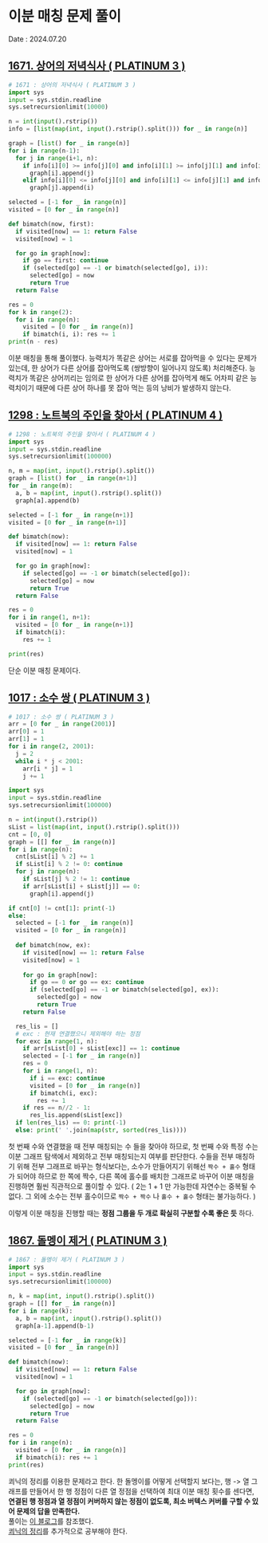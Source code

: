 # 이분 매칭 문제 풀이
Date : 2024.07.20

## [1671. 상어의 저녁식사 ( PLATINUM 3 )](https://www.acmicpc.net/problem/1671)
```py
# 1671 : 상어의 저녁식사 ( PLATINUM 3 )
import sys
input = sys.stdin.readline
sys.setrecursionlimit(10000)

n = int(input().rstrip())
info = [list(map(int, input().rstrip().split())) for _ in range(n)]

graph = [list() for _ in range(n)]
for i in range(n-1):
  for j in range(i+1, n):
    if info[i][0] >= info[j][0] and info[i][1] >= info[j][1] and info[i][2] >= info[j][2]:
      graph[i].append(j)
    elif info[i][0] <= info[j][0] and info[i][1] <= info[j][1] and info[i][2] <= info[j][2]:
      graph[j].append(i)

selected = [-1 for _ in range(n)]
visited = [0 for _ in range(n)]

def bimatch(now, first):
  if visited[now] == 1: return False
  visited[now] = 1

  for go in graph[now]:
    if go == first: continue
    if (selected[go] == -1 or bimatch(selected[go], i)):
      selected[go] = now
      return True
  return False

res = 0
for k in range(2):
  for i in range(n):
    visited = [0 for _ in range(n)]
    if bimatch(i, i): res += 1
print(n - res)
```

이분 매칭을 통해 풀이했다. 능력치가 똑같은 상어는 서로를 잡아먹을 수 있다는 문제가 있는데, 한 상어가 다른 상어를 잡아먹도록 (쌍방향이 일어나지 않도록) 처리해준다. 능력치가 똑같은 상어끼리는 임의로 한 상어가 다른 상어를 잡아먹게 해도 어차피 같은 능력치이기 때문에 다른 상어 하나를 못 잡아 먹는 등의 낭비가 발생하지 않는다.

## [1298 : 노트북의 주인을 찾아서 ( PLATINUM 4 )](https://www.acmicpc.net/problem/1298)
```py
# 1298 : 노트북의 주인을 찾아서 ( PLATINUM 4 )
import sys
input = sys.stdin.readline
sys.setrecursionlimit(100000)

n, m = map(int, input().rstrip().split())
graph = [list() for _ in range(n+1)]
for _ in range(m):
  a, b = map(int, input().rstrip().split())
  graph[a].append(b)

selected = [-1 for _ in range(n+1)]
visited = [0 for _ in range(n+1)]

def bimatch(now):
  if visited[now] == 1: return False
  visited[now] = 1

  for go in graph[now]:
    if selected[go] == -1 or bimatch(selected[go]):
      selected[go] = now
      return True
  return False

res = 0
for i in range(1, n+1):
  visited = [0 for _ in range(n+1)]
  if bimatch(i):
    res += 1

print(res)
```

단순 이분 매칭 문제이다.

## [1017 : 소수 쌍 ( PLATINUM 3 )](https://www.acmicpc.net/problem/1017)
```py
# 1017 : 소수 쌍 ( PLATINUM 3 )
arr = [0 for _ in range(2001)]
arr[0] = 1
arr[1] = 1
for i in range(2, 2001):
  j = 2
  while i * j < 2001:
    arr[i * j] = 1
    j += 1

import sys
input = sys.stdin.readline
sys.setrecursionlimit(100000)

n = int(input().rstrip())
sList = list(map(int, input().rstrip().split()))
cnt = [0, 0]
graph = [[] for _ in range(n)]
for i in range(n):
  cnt[sList[i] % 2] += 1
  if sList[i] % 2 != 0: continue
  for j in range(n):
    if sList[j] % 2 != 1: continue
    if arr[sList[i] + sList[j]] == 0:
      graph[i].append(j)

if cnt[0] != cnt[1]: print(-1)
else:
  selected = [-1 for _ in range(n)]
  visited = [0 for _ in range(n)]
  
  def bimatch(now, ex):
    if visited[now] == 1: return False
    visited[now] = 1
  
    for go in graph[now]:
      if go == 0 or go == ex: continue
      if (selected[go] == -1 or bimatch(selected[go], ex)):
        selected[go] = now
        return True
    return False

  res_lis = []
  # exc : 현재 연결했으니 제외해야 하는 정점
  for exc in range(1, n):
    if arr[sList[0] + sList[exc]] == 1: continue
    selected = [-1 for _ in range(n)]
    res = 0
    for i in range(1, n):
      if i == exc: continue
      visited = [0 for _ in range(n)]
      if bimatch(i, exc):
        res += 1
    if res == n//2 - 1:
      res_lis.append(sList[exc])
  if len(res_lis) == 0: print(-1)
  else: print(' '.join(map(str, sorted(res_lis))))
```

첫 번째 수와 연결했을 때 전부 매칭되는 수 들을 찾아야 하므로, 첫 번째 수와 특정 수는 이분 그래프 탐색에서 제외하고 전부 매칭되는지 여부를 판단한다. 수들을 전부 매칭하기 위해 전부 그래프로 바꾸는 형식보다는, 소수가 만들어지기 위해선 `짝수 + 홀수` 형태가 되어야 하므로 한 쪽에 짝수, 다른 쪽에 홀수를 배치한 그래프로 바꾸어 이분 매칭을 진행하면 훨씬 직관적으로 풀이할 수 있다. ( 2는 1 + 1 만 가능한데 자연수는 중복될 수 없다. 그 외에 소수는 전부 홀수이므로 `짝수 + 짝수` 나 `홀수 + 홀수` 형태는 불가능하다. )  

이렇게 이분 매칭을 진행할 때는 **정점 그룹을 두 개로 확실히 구분할 수록 좋은 듯** 하다.

## [1867. 돌멩이 제거 ( PLATINUM 3 )](https://www.acmicpc.net/problem/1671)
```py
# 1867 : 돌멩이 제거 ( PLATINUM 3 )
import sys
input = sys.stdin.readline
sys.setrecursionlimit(100000)

n, k = map(int, input().rstrip().split())
graph = [[] for _ in range(n)]
for i in range(k):
  a, b = map(int, input().rstrip().split())
  graph[a-1].append(b-1)

selected = [-1 for _ in range(k)]
visited = [0 for _ in range(n)]

def bimatch(now):
  if visited[now] == 1: return False
  visited[now] = 1

  for go in graph[now]:
    if (selected[go] == -1 or bimatch(selected[go])):
      selected[go] = now
      return True
  return False

res = 0
for i in range(n):
  visited = [0 for _ in range(n)]
  if bimatch(i): res += 1
print(res)
```

쾨닉의 정리를 이용한 문제라고 한다.
한 돌멩이를 어떻게 선택할지 보다는, 행 -> 열 그래프를 만들어서 한 행 정점이 다른 열 정점을 선택하여 최대 이분 매칭 횟수를 센다면, **연결된 행 정점과 열 정점이 커버하지 않는 정점이 없도록, 최소 버텍스 커버를 구할 수 있어 문제의 답을 만족한다.**  
풀이는 [이 블로그](https://byeo.tistory.com/entry/boj1867-%EB%8F%8C%EB%A7%B9%EC%9D%B4-%EC%A0%9C%EA%B1%B0)를 참조했다.  
[쾨닉의 정리](https://gazelle-and-cs.tistory.com/12)를 추가적으로 공부해야 한다.
